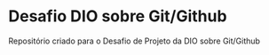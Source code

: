 # Desafio DIO sobre Git/Github
Repositório criado para o Desafio de Projeto da DIO sobre Git/Github
